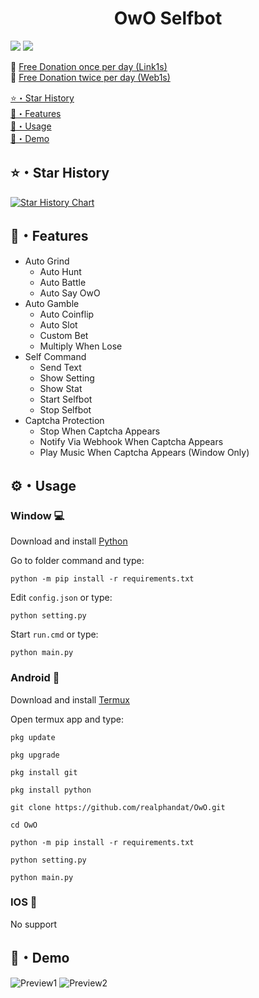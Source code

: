 <h1 align="center">OwO Selfbot</h1>
<p align="center">

<a href="https://github.com/realphandat/OwO"><img src="https://hits.sh/github.com/realphandat/OwO.svg?view=today-total&label=Repo%20Today/Total%20Views&color=770ca1&labelColor=007ec6"/></a>
<a href="https://github.com/realphandat/OwO"><img src="https://img.shields.io/github/last-commit/realphandat/OwO" /></a><br>
</p>

🐣 [Free Donation once per day (Link1s)](https://link1s.com/RealPhandat)<br>
🐔 [Free Donation twice per day (Web1s)](http://web1s.link/realPhandat)<br>

[⭐・Star History](#star-history)<br>
[🔮・Features](#features)<br>
[📡・Usage](#usage)<br>
[🎯・Demo](#demo)<br>

## ⭐・Star History
[![Star History Chart](https://api.star-history.com/svg?repos=realphandat/OwO&type=Date)](https://star-history.com/#realphandat/OwO&Date)

## 🔮・Features

-   Auto Grind
    -   Auto Hunt
    -   Auto Battle
    -   Auto Say OwO
-   Auto Gamble
    -   Auto Coinflip
    -   Auto Slot
    -   Custom Bet
    -   Multiply When Lose
-   Self Command
    -   Send Text
    -   Show Setting
    -   Show Stat
    -   Start Selfbot
    -   Stop Selfbot
-   Captcha Protection
    -   Stop When Captcha Appears
    -   Notify Via Webhook When Captcha Appears
    -   Play Music When Captcha Appears (Window Only)

## ⚙️・Usage
### Window 💻
Download and install [Python](https://www.python.org/downloads)

Go to folder command and type:
```
python -m pip install -r requirements.txt
```
Edit `config.json` or type:
```
python setting.py
```
Start `run.cmd` or type:
```
python main.py
```

### Android 📱
Download and install [Termux](https://f-droid.org/packages/com.termux)

Open termux app and type:

```
pkg update
```
```
pkg upgrade
```
```
pkg install git
```
```
pkg install python
```
```
git clone https://github.com/realphandat/OwO.git
```
```
cd OwO
```
```
python -m pip install -r requirements.txt
```
```
python setting.py
```
```
python main.py
```

### IOS 💾
No support

## 🎯・Demo
![Preview1](https://media.discordapp.net/attachments/1155833237025869876/1180791532165546065/image.png?ex=657eb4cf&is=656c3fcf&hm=b13f263c6947161d214bdf69658604321ade752415641c462346c66e0c0f1013&=&format=webp&quality=lossless)
![Preview2](https://media.discordapp.net/attachments/1054949701255970836/1182987667412107264/image0.jpg?ex=6586b21e&is=65743d1e&hm=2bdecfb87166992a2bca51be860967f81ed0bed78767f02c6fd081d7b7500dd8&=&format=webp&width=185&height=397)
